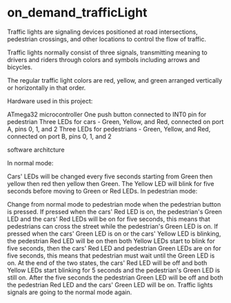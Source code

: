 # on_demand_trafficLight
 Traffic lights are signaling devices positioned at road intersections, pedestrian crossings, and other locations to control the flow of traffic.



Traffic lights normally consist of three signals, transmitting meaning to drivers and riders through colors and symbols including arrows and bicycles.

The regular traffic light colors are red, yellow, and green arranged vertically or horizontally in that order.

Hardware used in this project:

ATmega32 microcontroller
One push button connected to INT0 pin for pedestrian
Three LEDs for cars - Green, Yellow, and Red, connected on port A, pins 0, 1, and 2
Three LEDs for pedestrians - Green, Yellow, and Red, connected on port B, pins 0, 1, and 2


software architcture 

In normal mode:

Cars' LEDs will be changed every five seconds starting from Green then yellow then red then yellow then Green.
The Yellow LED will blink for five seconds before moving to Green or Red LEDs.
In pedestrian mode:

Change from normal mode to pedestrian mode when the pedestrian button is pressed.
If pressed when the cars' Red LED is on, the pedestrian's Green LED and the cars' Red LEDs will be on for five seconds, this means that pedestrians can cross the street while the pedestrian's Green LED is on.
If pressed when the cars' Green LED is on or the cars' Yellow LED is blinking, the pedestrian Red LED will be on then both Yellow LEDs start to blink for five seconds, then the cars' Red LED and pedestrian Green LEDs are on for five seconds, this means that pedestrian must wait until the Green LED is on.
At the end of the two states, the cars' Red LED will be off and both Yellow LEDs start blinking for 5 seconds and the pedestrian's Green LED is still on.
After the five seconds the pedestrian Green LED will be off and both the pedestrian Red LED and the cars' Green LED will be on.
Traffic lights signals are going to the normal mode again.